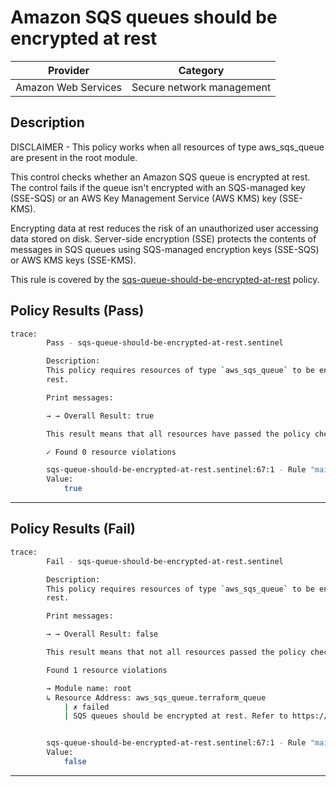 # Amazon SQS queues should be encrypted at rest

| Provider            |           Category          |
| ------------------- |  -------------------------  |
| Amazon Web Services |  Secure network management  |

## Description

DISCLAIMER - This policy works when all resources of type aws_sqs_queue are present in the root module.

This control checks whether an Amazon SQS queue is encrypted at rest. The control fails if the queue isn't encrypted with an SQS-managed key (SSE-SQS) or an AWS Key Management Service (AWS KMS) key (SSE-KMS).

Encrypting data at rest reduces the risk of an unauthorized user accessing data stored on disk. Server-side encryption (SSE) protects the contents of messages in SQS queues using SQS-managed encryption keys (SSE-SQS) or AWS KMS keys (SSE-KMS).

This rule is covered by the [sqs-queue-should-be-encrypted-at-rest](https://github.com/hashicorp/policy-library-FSBP-Policy-Set-for-AWS-Terraform/blob/main/policies/sqs-queue-should-be-encrypted-at-rest.sentinel) policy.

## Policy Results (Pass)

```bash
trace:
        Pass - sqs-queue-should-be-encrypted-at-rest.sentinel

        Description:
        This policy requires resources of type `aws_sqs_queue` to be encrypted at
        rest.

        Print messages:

        → → Overall Result: true

        This result means that all resources have passed the policy check for the policy sqs-queue-should-be-encrypted-at-rest.

        ✓ Found 0 resource violations

        sqs-queue-should-be-encrypted-at-rest.sentinel:67:1 - Rule "main"
        Value:
            true
```

---

## Policy Results (Fail)

```bash
trace:
        Fail - sqs-queue-should-be-encrypted-at-rest.sentinel

        Description:
        This policy requires resources of type `aws_sqs_queue` to be encrypted at
        rest.

        Print messages:

        → → Overall Result: false

        This result means that not all resources passed the policy check and the protected behavior is not allowed for the policy sqs-queue-should-be-encrypted-at-rest.

        Found 1 resource violations

        → Module name: root
        ↳ Resource Address: aws_sqs_queue.terraform_queue
            | ✗ failed
            | SQS queues should be encrypted at rest. Refer to https://docs.aws.amazon.com/securityhub/latest/userguide/sqs-controls.html#sqs-1 for more details.


        sqs-queue-should-be-encrypted-at-rest.sentinel:67:1 - Rule "main"
        Value:
            false
```

---
